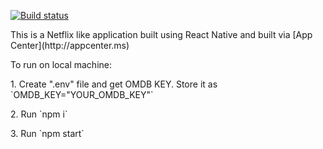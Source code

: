 [![Build status](https://build.appcenter.ms/v0.1/apps/bb4d8924-4333-4efb-bcf0-17d10c41b417/branches/master/badge)](https://appcenter.ms)

<p>This is a Netflix like application built using React Native and built via [App Center](http://appcenter.ms)</p> 

<p>To run on local machine: </p>
<p>1. Create ".env" file and get OMDB KEY. Store it as `OMDB_KEY="YOUR_OMDB_KEY"`</p>
<p>2. Run `npm i`</p>
<p>3. Run `npm start`</p>
